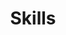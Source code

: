 ---
title: "Skills"
layout: "default"
description: Take a look at my current skills!
image: skills.jpeg
menu:
    main:
        name: Skills
        weight: 2
        params:
            icon: skills
---